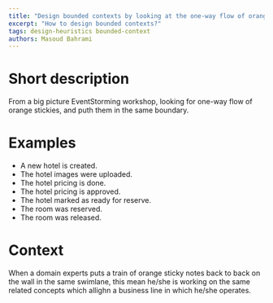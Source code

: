 ```yaml
---
title: "Design bounded contexts by looking at the one-way flow of orange sticky notes during a big picture EventStorming"
excerpt: "How to design bounded contexts?"
tags: design-heuristics bounded-context
authors: Masoud Bahrami
---
```


# Short description

From a big picture EventStorming workshop, looking for one-way flow of orange stickies, and puth them in the same boundary.

# Examples

 - A new hotel is created. 
 - The hotel images were uploaded.
 - The hotel pricing is done.
 - The hotel pricing is approved. 
 - The hotel marked as ready for reserve.
 - The room was reserved.
 - The room was released.

# Context

When a domain experts puts a train of orange sticky notes back to back on the wall in the same swimlane, this mean he/she is working on the same related concepts which allighn a business line in which he/she operates. 
